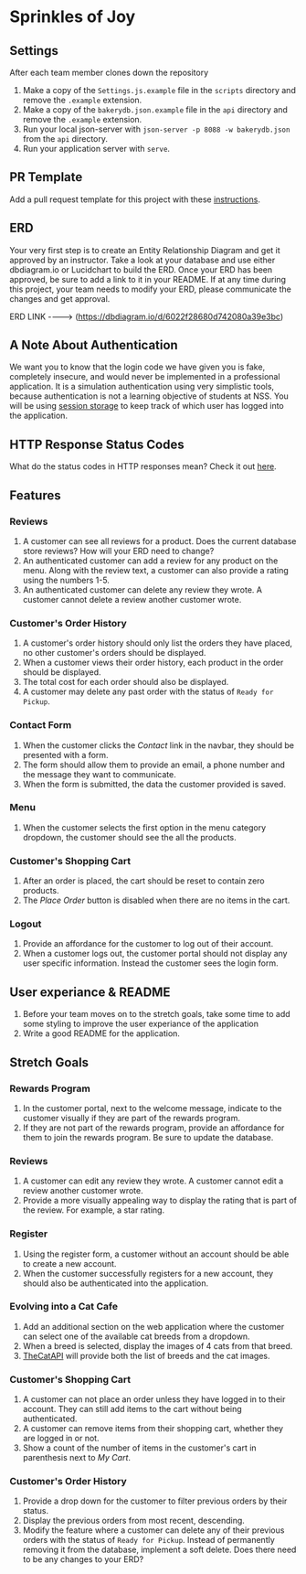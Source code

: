# Sprinkles of Joy

## Settings
After each team member clones down the repository
1. Make a copy of the `Settings.js.example` file in the `scripts` directory and remove the `.example` extension.
1. Make a copy of the `bakerydb.json.example` file in the `api` directory and remove the `.example` extension.
1. Run your local json-server with `json-server -p 8088 -w bakerydb.json` from the `api` directory.
1. Run your application server with `serve`.

## PR Template

Add a pull request template for this project with these [instructions](https://docs.github.com/en/github/building-a-strong-community/creating-a-pull-request-template-for-your-repository).

## ERD

Your very first step is to create an Entity Relationship Diagram and get it approved by an instructor. Take a look at your database and use either dbdiagram.io or Lucidchart to build the ERD. Once your ERD has been approved, be sure to add a link to it in your README. If at any time during this project, your team needs to modify your ERD, please communicate the changes and get approval.

ERD LINK ----> (https://dbdiagram.io/d/6022f28680d742080a39e3bc)

## A Note About Authentication

We want you to know that the login code we have given you is fake, completely insecure, and would never be implemented in a professional application. It is a simulation authentication using very simplistic tools, because authentication is not a learning objective of students at NSS. You will be using [session storage](https://javascript.info/localstorage#sessionstorage) to keep track of which user has logged into the application.

## HTTP Response Status Codes
What do the status codes in HTTP responses mean? Check it out [here](https://developer.mozilla.org/en-US/docs/Web/HTTP/Status).

## Features

### Reviews
  1. A customer can see all reviews for a product. Does the current database store reviews? How will your ERD need to change?
  1. An authenticated customer can add a review for any product on the menu. Along with the review text, a customer can also provide a rating using the numbers 1-5.
  1. An authenticated customer can delete any review they wrote. A customer cannot delete a review another customer wrote.

### Customer's Order History
  1. A customer's order history should only list the orders they have placed, no other customer's orders should be displayed. 
  1. When a customer views their order history, each product in the order should be displayed. 
  1. The total cost for each order should also be displayed.
  1. A customer may delete any past order with the status of `Ready for Pickup`.

### Contact Form
  1. When the customer clicks the *Contact* link in the navbar, they should be presented with a form.
  1. The form should allow them to provide an email, a phone number and the message they want to communicate.
  1. When the form is submitted, the data the customer provided is saved.

### Menu
  1. When the customer selects the first option in the menu category dropdown, the customer should see the all the products.

### Customer's Shopping Cart
  1. After an order is placed, the cart should be reset to contain zero products.
  1. The *Place Order* button is disabled when there are no items in the cart.

### Logout
  1. Provide an affordance for the customer to log out of their account.
  1. When a customer logs out, the customer portal should not display any user specific information. Instead the customer sees the login form.

## User experiance & README
1. Before your team moves on to the stretch goals, take some time to add some styling to improve the user experiance of the application 
1. Write a good README for the application.

## Stretch Goals

### Rewards Program
  1. In the customer portal, next to the welcome message, indicate to the customer visually if they are part of the rewards program.
  1. If they are not part of the rewards program, provide an affordance for them to join the rewards program. Be sure to update the database.

### Reviews
  1. A customer can edit any review they wrote. A customer cannot edit a review another customer wrote.
  1. Provide a more visually appealing way to display the rating that is part of the review. For example, a star rating.

### Register
  1. Using the register form, a customer without an account should be able to create a new account.
  1. When the customer successfully registers for a new account, they should also be authenticated into the application.

### Evolving into a Cat Cafe
  1. Add an additional section on the web application where the customer can select one of the available cat breeds from a dropdown.
  1. When a breed is selected, display the images of 4 cats from that breed.
  1. [TheCatAPI](https://docs.thecatapi.com/) will provide both the list of breeds and the cat images.

### Customer's Shopping Cart
  1. A customer can not place an order unless they have logged in to their account. They can still add items to the cart without being authenticated.
  1. A customer can remove items from their shopping cart, whether they are logged in or not.
  1. Show a count of the number of items in the customer's cart in parenthesis next to *My Cart*. 

### Customer's Order History
  1. Provide a drop down for the customer to filter previous orders by their status.
  1. Display the previous orders from most recent, descending.
  1. Modify the feature where a customer can delete any of their previous orders with the status of `Ready for Pickup`. Instead of permanently removing it from the database, implement a soft delete. Does there need to be any changes to your ERD?
